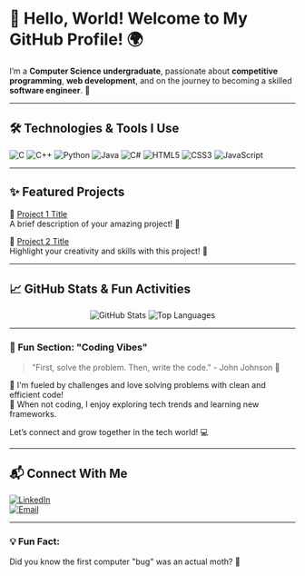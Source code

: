 # 👋 Hello, World! Welcome to My GitHub Profile! 🌍

I’m a **Computer Science undergraduate**, passionate about **competitive programming**, **web development**, and on the journey to becoming a skilled **software engineer**. 🚀

---

## 🛠️ Technologies & Tools I Use

![C](https://img.shields.io/badge/-C-00599C?style=flat-square&logo=c&logoColor=white)
![C++](https://img.shields.io/badge/-C++-00599C?style=flat-square&logo=cplusplus&logoColor=white)
![Python](https://img.shields.io/badge/-Python-3776AB?style=flat-square&logo=python&logoColor=white)
![Java](https://img.shields.io/badge/-Java-007396?style=flat-square&logo=java&logoColor=white)
![C#](https://img.shields.io/badge/-C%23-239120?style=flat-square&logo=c-sharp&logoColor=white)
![HTML5](https://img.shields.io/badge/-HTML5-E34F26?style=flat-square&logo=html5&logoColor=white)
![CSS3](https://img.shields.io/badge/-CSS3-1572B6?style=flat-square&logo=css3&logoColor=white)
![JavaScript](https://img.shields.io/badge/-JavaScript-F7DF1E?style=flat-square&logo=javascript&logoColor=black)

---

## ✨ Featured Projects

🔗 [Project 1 Title](#)  
A brief description of your amazing project! 🌟

🔗 [Project 2 Title](#)  
Highlight your creativity and skills with this project! 🚀

---

## 📈 GitHub Stats & Fun Activities

<p align="center">
  <img src="https://github-readme-stats.vercel.app/api?username=YeaishTurj&show_icons=true&theme=radical" alt="GitHub Stats" />
  <img src="https://github-readme-stats.vercel.app/api/top-langs/?username=YeaishTurj&layout=compact&theme=radical" alt="Top Languages" />
</p>

---

### 🌱 Fun Section: "Coding Vibes" 

> "First, solve the problem. Then, write the code." - John Johnson 🚀

🔹 I'm fueled by challenges and love solving problems with clean and efficient code!  
🔹 When not coding, I enjoy exploring tech trends and learning new frameworks.  

Let’s connect and grow together in the tech world! 💻

---

## 📬 Connect With Me

[![LinkedIn](https://img.shields.io/badge/-LinkedIn-0077B5?style=flat-square&logo=linkedin&logoColor=white)](#)  
[![Email](https://img.shields.io/badge/-Email-D14836?style=flat-square&logo=gmail&logoColor=white)](#)

---

### 💡 Fun Fact: 
Did you know the first computer "bug" was an actual moth? 🐛


